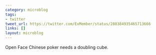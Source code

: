 ```yaml
---
category: microblog
tags:
- twitter
tweet_url: https://twitter.com/ExMember/status/288384935465713666
links: []
layout: microblog
---
```

Open Face Chinese poker needs a doubling cube.
